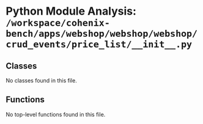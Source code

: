 # Python Module Analysis: `/workspace/cohenix-bench/apps/webshop/webshop/webshop/crud_events/price_list/__init__.py`

## Classes

No classes found in this file.


## Functions

No top-level functions found in this file.
